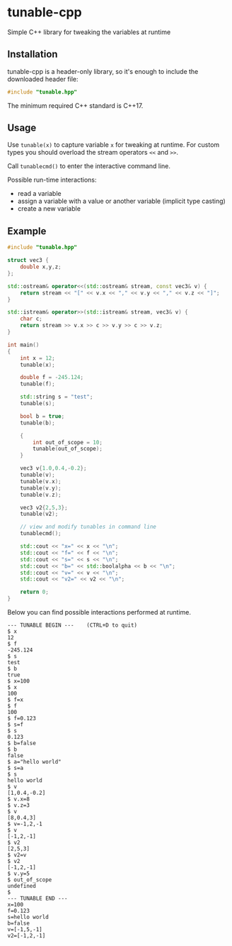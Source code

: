 # tunable-cpp
Simple C++ library for tweaking the variables at runtime

## Installation
tunable-cpp is a header-only library, so it's enough to include the downloaded header file:
```cpp
#include "tunable.hpp"
```

The minimum required C++ standard is C++17.

## Usage

Use `tunable(x)` to capture variable `x` for tweaking at runtime.
For custom types you should overload the stream operators `<<` and `>>`.

Call `tunablecmd()` to enter the interactive command line.

Possible run-time interactions:
- read a variable
- assign a variable with a value or another variable (implicit type casting)
- create a new variable

## Example

```cpp
#include "tunable.hpp"

struct vec3 {
    double x,y,z;
};

std::ostream& operator<<(std::ostream& stream, const vec3& v) {
    return stream << "[" << v.x << "," << v.y << "," << v.z << "]";
}

std::istream& operator>>(std::istream& stream, vec3& v) {
    char c;
    return stream >> v.x >> c >> v.y >> c >> v.z;
}

int main()
{
    int x = 12;
    tunable(x);

    double f = -245.124;
    tunable(f);

    std::string s = "test";
    tunable(s);

    bool b = true;
    tunable(b);

    {
        int out_of_scope = 10;
        tunable(out_of_scope);
    }

    vec3 v{1.0,0.4,-0.2};
    tunable(v);
    tunable(v.x);
    tunable(v.y);
    tunable(v.z);

    vec3 v2{2,5,3};
    tunable(v2);

    // view and modify tunables in command line
    tunablecmd();

    std::cout << "x=" << x << "\n";
    std::cout << "f=" << f << "\n";
    std::cout << "s=" << s << "\n";
    std::cout << "b=" << std::boolalpha << b << "\n";
    std::cout << "v=" << v << "\n";
    std::cout << "v2=" << v2 << "\n";

    return 0;
}
```

Below you can find possible interactions performed at runtime.

```
--- TUNABLE BEGIN ---    (CTRL+D to quit)
$ x
12
$ f
-245.124
$ s
test
$ b
true
$ x=100
$ x
100
$ f=x
$ f
100
$ f=0.123
$ s=f
$ s
0.123
$ b=false
$ b
false
$ a="hello world"
$ s=a
$ s
hello world
$ v
[1,0.4,-0.2]
$ v.x=8
$ v.z=3
$ v
[8,0.4,3]
$ v=-1,2,-1
$ v
[-1,2,-1]
$ v2
[2,5,3]
$ v2=v
$ v2
[-1,2,-1]
$ v.y=5
$ out_of_scope
undefined
$
--- TUNABLE END ---
x=100
f=0.123
s=hello world
b=false
v=[-1,5,-1]
v2=[-1,2,-1]
```
